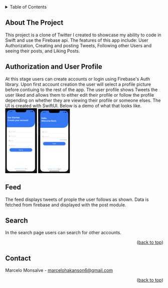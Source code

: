 <!-- TABLE OF CONTENTS -->
<details>
  <summary>Table of Contents</summary>
  <ol>
    <li><a href="#about-the-project">About The Project</a></li>
    <li><a href="#authorization">Authorization</a></li>
    <li><a href="#usage">Usage</a></li>
    <li><a href="#roadmap">Roadmap</a></li>
    <li><a href="#contributing">Contributing</a></li>
    <li><a href="#license">License</a></li>
    <li><a href="#contact">Contact</a></li>
    <li><a href="#acknowledgments">Acknowledgments</a></li>
  </ol>
</details>



<!-- ABOUT THE PROJECT -->
## About The Project

This project is a clone of Twitter I created to showcase my ability to code in Swift and use the Firebase api. The features of this app include: User Authorization, Creating and posting Tweets, Following other Users and seeing their posts, and Liking Posts. 




<!-- Authorization -->
## Authorization and User Profile

At this stage users can create accounts or login using Firebase's Auth library. Upon first account creation the user will select a profile picture before contiuing to the rest of the app. The user profile shows Tweets the user liked and allows them to either edit their profile or follow the profile depending on whether they are viewing their profile or someone elses. The UI is created with SwiftUI. Below is a demo of what that looks like.
</br>
<img src="DemoRes/CreateAccount.png" width=20% height=20%>
<img src="DemoRes/SignIn.png" width=20% height=20%>



<!-- Feed and posts -->
## Feed
The feed displays tweets of prople the user follows as shown. Data is fetched from firebase and displayed with the post module.


<!-- Search -->
## Search
In the search page users can search for other accounts.


<p align="right">(<a href="#readme-top">back to top</a>)</p>


<!-- CONTACT -->
## Contact

Marcelo Monsalve - marcelohakanson6@gmail.com

<p align="right">(<a href="#readme-top">back to top</a>)</p>

